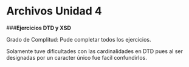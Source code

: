 # Archivos Unidad 4
>
###**Ejercicios DTD y XSD**
>
Grado de Complitud: Pude completar todos los ejercicios. 
>
Solamente tuve dificultades con las cardinalidades en DTD pues al ser designadas por un caracter único fue facil confundirlos.
